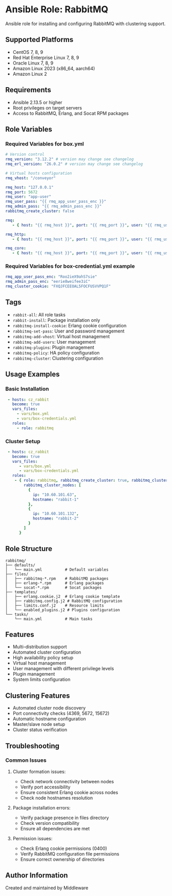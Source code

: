 # Ansible Role: RabbitMQ

Ansible role for installing and configuring RabbitMQ with clustering support.

## Supported Platforms

- CentOS 7, 8, 9
- Red Hat Enterprise Linux 7, 8, 9
- Oracle Linux 7, 8, 9
- Amazon Linux 2023 (x86_64, aarch64)
- Amazon Linux 2

## Requirements

- Ansible 2.13.5 or higher
- Root privileges on target servers
- Access to RabbitMQ, Erlang, and Socat RPM packages

## Role Variables

### Required Variables for box.yml

```yaml
# Version control
rmq_version: "3.12.2" # version may change see changelog
rmq_erl_version: "26.0.2" # version may change see changelog

# Virtual hosts configuration
rmq_vhost: "/conveyor"

rmq_host: "127.0.0.1"
rmq_port: 5672
rmq_user: "app-user"
rmq_user_pass: "{{ rmq_app_user_pass_enc }}"
rmq_admin_pass: "{{ rmq_admin_pass_enc }}"
rabbitmq_create_cluster: false

rmq:
   - { host: "{{ rmq_host }}", port: "{{ rmq_port }}", user: "{{ rmq_user }}", pass: "{{ rmq_app_user_pass_enc }}", vhost: "{{ rmq_vhost }}", shards: "{{ real_db_numbers }}", dns_cache_name: "name1" }

rmq_http:
   - { host: "{{ rmq_host }}", port: "{{ rmq_port }}", user: "{{ rmq_user }}", pass: "{{ rmq_app_user_pass_enc }}", vhost: "{{ rmq_vhost }}", dns_cache_name: "name5" }

rmq_core:
   - { host: "{{ rmq_host }}", port: "{{ rmq_port }}", user: "{{ rmq_user }}", pass: "{{ rmq_app_user_pass_enc }}", vhost: "{{ rmq_vhost }}", shards: "{{ real_db_numbers }}", dns_cache_name: "name1" }


```

### Required Variables for box-credential.yml example

```yaml
rmq_app_user_pass_enc: "Roo2ieX9ahS7sie" 
rmq_admin_pass_enc: "eerie8weifee3iC" 
rmq_cluster_cookie: "FXQJFCEEOAL5FOCFUSVVPQ1F"
```


## Tags

- `rabbit-all`: All role tasks
- `rabbit-install`: Package installation only
- `rabbitmq-install-cookie`: Erlang cookie configuration
- `rabbitmq-set-pass`: User and password management
- `rabbitmq-add-vhost`: Virtual host management
- `rabbitmq-add-users`: User management
- `rabbitmq-plugins`: Plugin management
- `rabbitmq-policy`: HA policy configuration
- `rabbitmq-cluster`: Clustering configuration

## Usage Examples

### Basic Installation

```yaml
 - hosts: cz_rabbit
   become: true
   vars_files:
     - vars/box.yml
     - vars/box-credentials.yml
   roles:
     - role: rabbitmq
```

### Cluster Setup

```yaml
 - hosts: cz_rabbit
   become: true
   vars_files:
      - vars/box.yml
      - vars/box-credentials.yml
   roles:
    - { role: rabbitmq, rabbitmq_create_cluster: true, rabbitmq_cluster_master: "rabbit-1",
        rabbitmq_cluster_nodes: [
          {
            ip: "10.60.101.63",
            hostname: "rabbit-1"
          },
          {
            ip: "10.60.101.132",
            hostname: "rabbit-2"
          }
        ]
      }
```

## Role Structure

```
rabbitmq/
├── defaults/
│   └── main.yml          # Default variables
├── files/
│   ├── rabbitmq-*.rpm    # RabbitMQ packages
│   ├── erlang-*.rpm      # Erlang packages
│   └── socat-*.rpm       # Socat packages
├── templates/
│   ├── erlang.cookie.j2  # Erlang cookie template
│   ├── rabbitmq.config.j2 # RabbitMQ configuration
│   ├── limits.conf.j2    # Resource limits
│   └── enabled_plugins.j2 # Plugins configuration
└── tasks/
    └── main.yml          # Main tasks
```

## Features

- Multi-distribution support
- Automated cluster configuration
- High availability policy setup
- Virtual host management
- User management with different privilege levels
- Plugin management
- System limits configuration

## Clustering Features

- Automated cluster node discovery
- Port connectivity checks (4369, 5672, 15672)
- Automatic hostname configuration
- Master/slave node setup
- Cluster status verification

## Troubleshooting

### Common Issues

1. Cluster formation issues:
    - Check network connectivity between nodes
    - Verify port accessibility
    - Ensure consistent Erlang cookie across nodes
    - Check node hostnames resolution

2. Package installation errors:
    - Verify package presence in files directory
    - Check version compatibility
    - Ensure all dependencies are met

3. Permission issues:
    - Check Erlang cookie permissions (0400)
    - Verify RabbitMQ configuration file permissions
    - Ensure correct ownership of directories

## Author Information

Created and maintained by Middleware